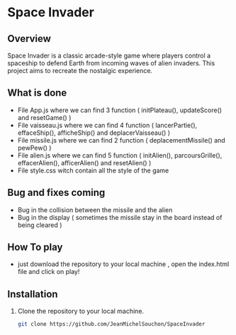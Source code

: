 # Space Invader
## Overview

Space Invader is a classic arcade-style game where players control a spaceship to defend Earth from incoming waves of alien invaders. This project aims to recreate the nostalgic experience.

## What is done

- File App.js  where we can find 3 function ( initPlateau(), updateScore() and resetGame() )
- File vaisseau.js  where we can find 4 function ( lancerPartie(), effaceShip(), afficheShip() and deplacerVaisseau() )
- File missile.js where we can find 2 function ( deplacementMissile() and pewPew() )
- File alien.js where we can find 5 function ( initAlien(), parcoursGrille(), effacerAlien(), afficerAlien() and resetAlien() )
- File style.css witch contain all the style of the game

## Bug and fixes coming

- Bug in the collision between the missile and the alien
- Bug in the display ( sometimes the missile stay in the board instead of being cleared )


## How To play

- just download the repository to your local machine , open the index.html file and click on play!

## Installation

1. Clone the repository to your local machine.
   ```bash
   git clone https://github.com/JeanMichelSouchon/SpaceInvader